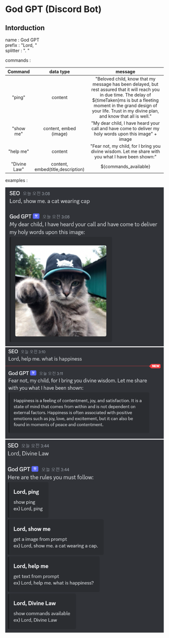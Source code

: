 # God GPT (Discord Bot)

## Intorduction

name : God GPT  
prefix : "Lord, "  
splitter : ". "

commands :  

|   Command    |         data type         |                                                                                                                         message                                                                                                                         |
|:------------:|:-------------------------:|:-------------------------------------------------------------------------------------------------------------------------------------------------------------------------------------------------------------------------------------------------------:|
|    "ping"    |           content            | "Beloved child, know that my message has been delayed, but rest assured that it will reach you in due time. The delay of ${timeTaken}ms is but a fleeting moment in the grand design of your life. Trust in my divine plan, and know that all is well." |
|  "show me"   | content, embed<br/>(image) |                                                                         "My dear child, I have heard your call and have come to deliver my holy words upon this image" + image                                                                          |
|  "help me"   |           content            |                                                                           "Fear not, my child, for I bring you divine wisdom. Let me share with you what I have been shown:"                                                                            |                                                              
| "Divine Law" |           content, embed(title,description)            |                                                                                                                  ${commands_available}                                                                                                                  |

examples :

![img_1.png](img_1.png)
![img_2.png](img_2.png)
![img.png](img.png)

